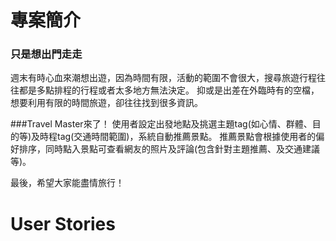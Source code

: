 # 專案簡介
### 只是想出門走走
週末有時心血來潮想出遊，因為時間有限，活動的範圍不會很大，搜尋旅遊行程往往都是多點排程的行程或者太多地方無法決定。 抑或是出差在外臨時有的空檔，想要利用有限的時間旅遊，卻往往找到很多資訊。

###Travel Master來了！
使用者設定出發地點及挑選主題tag(如心情、群體、目的等)及時程tag(交通時間範圍)，系統自動推薦景點。 推薦景點會根據使用者的偏好排序，同時點入景點可查看網友的照片及評論(包含針對主題推薦、及交通建議等)。

最後，希望大家能盡情旅行！
# User Stories
